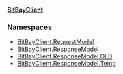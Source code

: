 #### [BitBayClient](./index.md 'index')
### Namespaces
- [BitBayClient.RequestModel](./BitBayClient-RequestModel.md 'BitBayClient.RequestModel')
- [BitBayClient.ResponseModel](./BitBayClient-ResponseModel.md 'BitBayClient.ResponseModel')
- [BitBayClient.ResponseModel.OLD](./BitBayClient-ResponseModel-OLD.md 'BitBayClient.ResponseModel.OLD')
- [BitBayClient.ResponseModel.Temp](./BitBayClient-ResponseModel-Temp.md 'BitBayClient.ResponseModel.Temp')
